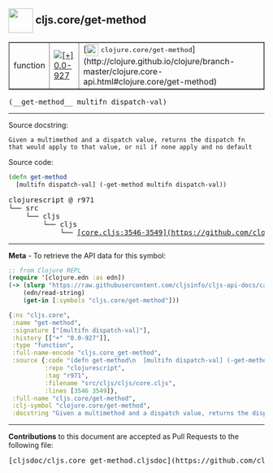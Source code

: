 ## <img width="48px" valign="middle" src="http://i.imgur.com/Hi20huC.png"> cljs.core/get-method

 <table border="1">
<tr>

<td>function</td>
<td><a href="https://github.com/cljsinfo/cljs-api-docs/tree/0.0-927"><img valign="middle" alt="[+] 0.0-927" src="https://img.shields.io/badge/+-0.0--927-lightgrey.svg"></a> </td>
<td>
[<img height="24px" valign="middle" src="http://i.imgur.com/1GjPKvB.png"> <samp>clojure.core/get-method</samp>](http://clojure.github.io/clojure/branch-master/clojure.core-api.html#clojure.core/get-method)
</td>
</tr>
</table>

 <samp>
(__get-method__ multifn dispatch-val)<br>
</samp>

---




Source docstring:

```
Given a multimethod and a dispatch value, returns the dispatch fn
that would apply to that value, or nil if none apply and no default
```

Source code:

```clj
(defn get-method
  [multifn dispatch-val] (-get-method multifn dispatch-val))
```

 <pre>
clojurescript @ r971
└── src
    └── cljs
        └── cljs
            └── <ins>[core.cljs:3546-3549](https://github.com/clojure/clojurescript/blob/r971/src/cljs/cljs/core.cljs#L3546-L3549)</ins>
</pre>


---

__Meta__ - To retrieve the API data for this symbol:

```clj
;; from Clojure REPL
(require '[clojure.edn :as edn])
(-> (slurp "https://raw.githubusercontent.com/cljsinfo/cljs-api-docs/catalog/cljs-api.edn")
    (edn/read-string)
    (get-in [:symbols "cljs.core/get-method"]))
```

```clj
{:ns "cljs.core",
 :name "get-method",
 :signature ["[multifn dispatch-val]"],
 :history [["+" "0.0-927"]],
 :type "function",
 :full-name-encode "cljs.core_get-method",
 :source {:code "(defn get-method\n  [multifn dispatch-val] (-get-method multifn dispatch-val))",
          :repo "clojurescript",
          :tag "r971",
          :filename "src/cljs/cljs/core.cljs",
          :lines [3546 3549]},
 :full-name "cljs.core/get-method",
 :clj-symbol "clojure.core/get-method",
 :docstring "Given a multimethod and a dispatch value, returns the dispatch fn\nthat would apply to that value, or nil if none apply and no default"}

```

---

__Contributions__ to this document are accepted as Pull Requests to the following file:

 <pre>
[cljsdoc/cljs.core_get-method.cljsdoc](https://github.com/cljsinfo/cljs-api-docs/blob/master/cljsdoc/cljs.core_get-method.cljsdoc)
</pre>

